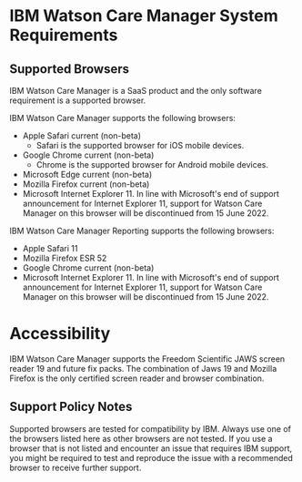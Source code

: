 # IBM Watson Care Manager System Requirements


## Supported Browsers

IBM Watson Care Manager is a SaaS product and the only software requirement is a supported browser.

IBM Watson Care Manager supports the following browsers:

* Apple Safari current (non-beta)
  * Safari is the supported browser for iOS mobile devices.
* Google Chrome current (non-beta)
  * Chrome is the supported browser for Android mobile devices.
* Microsoft Edge current (non-beta)
* Mozilla Firefox current (non-beta)
* Microsoft Internet Explorer 11. In line with Microsoft's end of support announcement for Internet Explorer 11, support for Watson Care Manager on this browser will be discontinued from 15 June  2022.


IBM Watson Care Manager Reporting supports the following browsers:

* Apple Safari 11
* Mozilla Firefox ESR 52
* Google Chrome current (non-beta)
* Microsoft Internet Explorer 11. In line with Microsoft's end of support announcement for Internet Explorer 11, support for Watson Care Manager on this browser will be discontinued from 15 June 2022.

     

# Accessibility

IBM Watson Care Manager supports the Freedom Scientific JAWS screen reader 19 and future fix packs. The combination of Jaws 19 and Mozilla Firefox is the only certified screen reader and browser combination.

## Support Policy Notes

Supported browsers are tested for compatibility by IBM. Always use one of the browsers listed here as other browsers are not tested. If you use a browser that is not listed and encounter an issue that requires IBM support, you might be required to test and reproduce the issue with a recommended browser to receive further support.
